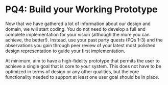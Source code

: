 # PQ4: Build your Working Prototype

Now that we have gathered a lot of information about our design and domain, we will start coding. You do not need to develop a full and complete implementation for your vision (although the more you can achieve, the better!). Instead, use your past party quests (PQs 1-3) and the observations you gain through peer review of your latest most polished design representation to guide your first implementation.

At minimum, aim to have a high-fidelity prototype that permits the user to achieve a single goal that is core to your system. This does not have to be optimized in terms of design or any other qualities, but the core functionality needed to support at least one user goal should be in place.
